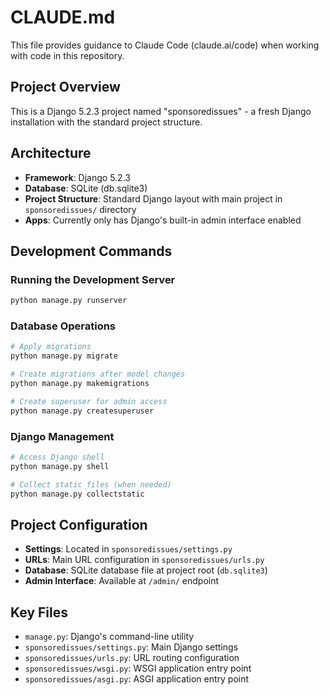 # CLAUDE.md

This file provides guidance to Claude Code (claude.ai/code) when working with code in this repository.

## Project Overview

This is a Django 5.2.3 project named "sponsoredissues" - a fresh Django installation with the standard project structure.

## Architecture

- **Framework**: Django 5.2.3
- **Database**: SQLite (db.sqlite3)
- **Project Structure**: Standard Django layout with main project in `sponsoredissues/` directory
- **Apps**: Currently only has Django's built-in admin interface enabled

## Development Commands

### Running the Development Server
```bash
python manage.py runserver
```

### Database Operations
```bash
# Apply migrations
python manage.py migrate

# Create migrations after model changes
python manage.py makemigrations

# Create superuser for admin access
python manage.py createsuperuser
```

### Django Management
```bash
# Access Django shell
python manage.py shell

# Collect static files (when needed)
python manage.py collectstatic
```

## Project Configuration

- **Settings**: Located in `sponsoredissues/settings.py`
- **URLs**: Main URL configuration in `sponsoredissues/urls.py`
- **Database**: SQLite database file at project root (`db.sqlite3`)
- **Admin Interface**: Available at `/admin/` endpoint

## Key Files

- `manage.py`: Django's command-line utility
- `sponsoredissues/settings.py`: Main Django settings
- `sponsoredissues/urls.py`: URL routing configuration
- `sponsoredissues/wsgi.py`: WSGI application entry point
- `sponsoredissues/asgi.py`: ASGI application entry point